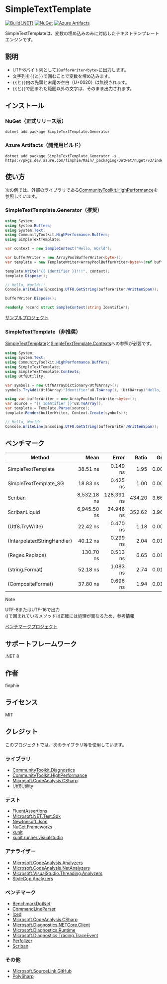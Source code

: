# SimpleTextTemplate

[![Build(.NET)](https://github.com/finphie/SimpleTextTemplate/actions/workflows/build-dotnet.yml/badge.svg)](https://github.com/finphie/SimpleTextTemplate/actions/workflows/build-dotnet.yml)
[![NuGet](https://img.shields.io/nuget/v/SimpleTextTemplate.Generator?color=0078d4&label=NuGet)](https://www.nuget.org/packages/SimpleTextTemplate.Generator/)
[![Azure Artifacts](https://feeds.dev.azure.com/finphie/7af9aa4d-c550-43af-87a5-01539b2d9934/_apis/public/Packaging/Feeds/DotNet/Packages/24cf531b-b173-4efd-a808-f68234d28e3d/Badge)](https://dev.azure.com/finphie/Main/_artifacts/feed/DotNet/NuGet/SimpleTextTemplate.Generator?preferRelease=true)

SimpleTextTemplateは、変数の埋め込みのみに対応したテキストテンプレートエンジンです。

## 説明

- UTF-8バイト列として`IBufferWriter<byte>`に出力します。
- 文字列を`{{`と`}}`で囲むことで変数を埋め込みます。
- `{{`と`}}`内の先頭と末尾の空白（U+0020）は無視されます。
- `{{`と`}}`で囲まれた範囲以外の文字は、そのまま出力されます。

## インストール

### NuGet（正式リリース版）

```shell
dotnet add package SimpleTextTemplate.Generator
```

### Azure Artifacts（開発用ビルド）

```shell
dotnet add package SimpleTextTemplate.Generator -s https://pkgs.dev.azure.com/finphie/Main/_packaging/DotNet/nuget/v3/index.json
```

## 使い方

次の例では、外部のライブラリである[CommunityToolkit.HighPerformance](https://www.nuget.org/packages/CommunityToolkit.HighPerformance/)を参照しています。

### SimpleTextTemplate.Generator（推奨）

```csharp
using System;
using System.Buffers;
using System.Text;
using CommunityToolkit.HighPerformance.Buffers;
using SimpleTextTemplate;

var context = new SampleContext("Hello, World");

var bufferWriter = new ArrayPoolBufferWriter<byte>();
var template = new TemplateWriter<ArrayPoolBufferWriter<byte>>(ref bufferWriter);

template.Write("{{ Identifier }}!!!", context);
template.Dispose();

// Hello, World!!!
Console.WriteLine(Encoding.UTF8.GetString(bufferWriter.WrittenSpan));

bufferWriter.Dispose();

readonly record struct SampleContext(string Identifier);
```

[サンプルプロジェクト](https://github.com/finphie/SimpleTextTemplate/tree/main/Source/SimpleTextTemplate.Sample)

### SimpleTextTemplate（非推奨）

[SimpleTextTemplate](https://www.nuget.org/packages/SimpleTextTemplate/)と[SimpleTextTemplate.Contexts](https://www.nuget.org/packages/SimpleTextTemplate.Contexts/)への参照が必要です。

```csharp
using System;
using System.Text;
using CommunityToolkit.HighPerformance.Buffers;
using SimpleTextTemplate;
using SimpleTextTemplate.Contexts;
using Utf8Utility;

var symbols = new Utf8ArrayDictionary<Utf8Array>();
symbols.TryAdd((Utf8Array)"Identifier"u8.ToArray(), (Utf8Array)"Hello, World!"u8.ToArray());

using var bufferWriter = new ArrayPoolBufferWriter<byte>();
var source = "{{ Identifier }}"u8.ToArray();
var template = Template.Parse(source);
template.Render(bufferWriter, Context.Create(symbols));

// Hello, World!
Console.WriteLine(Encoding.UTF8.GetString(bufferWriter.WrittenSpan));
```

## ベンチマーク

| Method                      | Mean        | Error      | Ratio  | Gen0   | Gen1   | Allocated |
|---------------------------- |------------:|-----------:|-------:|-------:|-------:|----------:|
| SimpleTextTemplate          |    38.51 ns |   0.149 ns |   1.95 | 0.0067 |      - |      56 B |
| SimpleTextTemplate_SG       |    18.83 ns |   0.425 ns |   1.00 | 0.0067 |      - |      56 B |
| Scriban                     | 8,532.18 ns | 128.391 ns | 434.20 | 3.6621 | 0.3357 |   30778 B |
| ScribanLiquid               | 6,945.50 ns |  34.946 ns | 352.62 | 3.9673 | 0.3891 |   33194 B |
| (Utf8.TryWrite)             |    22.42 ns |   0.470 ns |   1.18 | 0.0067 |      - |      56 B |
| (InterpolatedStringHandler) |    40.12 ns |   0.299 ns |   2.04 | 0.0105 |      - |      88 B |
| (Regex.Replace)             |   130.70 ns |   0.513 ns |   6.65 | 0.0105 |      - |      88 B |
| (string.Format)             |    52.18 ns |   1.083 ns |   2.74 | 0.0105 |      - |      88 B |
| (CompositeFormat)           |    37.80 ns |   0.696 ns |   1.94 | 0.0105 |      - |      88 B |

> [!Note]
> UTF-8またはUTF-16で出力  
> ()で囲まれているメソッドは正確には処理が異なるため、参考情報

[ベンチマークプロジェクト](https://github.com/finphie/SimpleTextTemplate/tree/main/Source/SimpleTextTemplate.Benchmarks)

## サポートフレームワーク

.NET 8

## 作者

finphie

## ライセンス

MIT

## クレジット

このプロジェクトでは、次のライブラリ等を使用しています。

### ライブラリ

- [CommunityToolkit.Diagnostics](https://github.com/CommunityToolkit/dotnet)
- [CommunityToolkit.HighPerformance](https://github.com/CommunityToolkit/dotnet)
- [Microsoft.CodeAnalysis.CSharp](https://github.com/dotnet/roslyn)
- [Utf8Utility](https://github.com/finphie/Utf8Utility)

### テスト

- [FluentAssertions](https://github.com/fluentassertions/fluentassertions)
- [Microsoft.NET.Test.Sdk](https://github.com/microsoft/vstest)
- [Newtonsoft.Json](https://github.com/JamesNK/Newtonsoft.Json)
- [NuGet.Frameworks](https://github.com/NuGet/NuGet.Client)
- [xunit](https://github.com/xunit/xunit)
- [xunit.runner.visualstudio](https://github.com/xunit/visualstudio.xunit)

### アナライザー

- [Microsoft.CodeAnalysis.Analyzers](https://github.com/dotnet/roslyn-analyzers)
- [Microsoft.CodeAnalysis.NetAnalyzers](https://github.com/dotnet/roslyn-analyzers)
- [Microsoft.VisualStudio.Threading.Analyzers](https://github.com/Microsoft/vs-threading)
- [StyleCop.Analyzers](https://github.com/DotNetAnalyzers/StyleCopAnalyzers)

### ベンチマーク

- [BenchmarkDotNet](https://github.com/dotnet/BenchmarkDotNet)
- [CommandLineParser](https://github.com/commandlineparser/commandline)
- [Iced](https://github.com/icedland/iced)
- [Microsoft.CodeAnalysis.CSharp](https://github.com/dotnet/roslyn)
- [Microsoft.Diagnostics.NETCore.Client](https://github.com/dotnet/diagnostics)
- [Microsoft.Diagnostics.Runtime](https://github.com/Microsoft/clrmd)
- [Microsoft.Diagnostics.Tracing.TraceEvent](https://github.com/Microsoft/perfview)
- [Perfolizer](https://github.com/AndreyAkinshin/perfolizer)
- [Scriban](https://github.com/scriban/scriban)

### その他

- [Microsoft.SourceLink.GitHub](https://github.com/dotnet/sourcelink)
- [PolySharp](https://github.com/Sergio0694/PolySharp)
